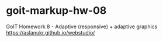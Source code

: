 # goit-markup-hw-08
GoIT Homework 8 - Adaptive (responsive) + adaptive graphics
https://aslanukr.github.io/webstudio/
